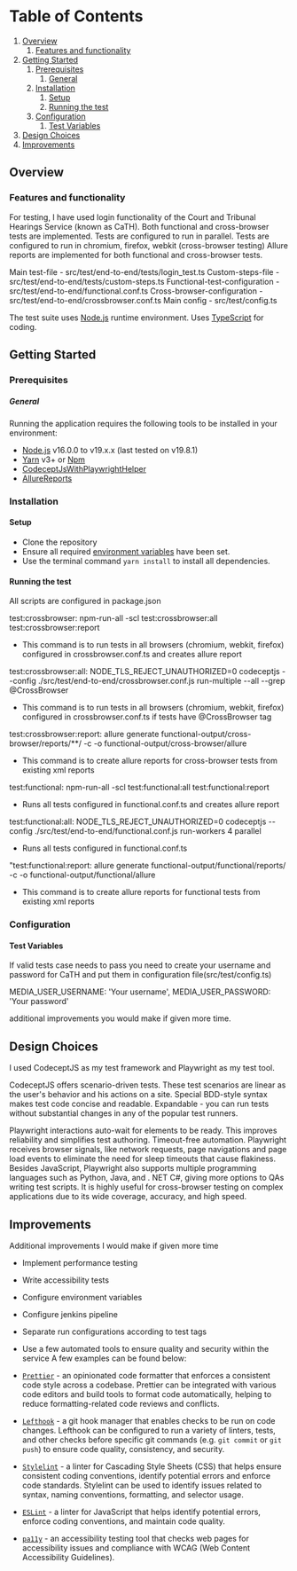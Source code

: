 # Table of Contents

1. [Overview](#overview)
    1. [Features and functionality](#features-and-functionality)
2. [Getting Started](#getting-started)
    1. [Prerequisites](#prerequisites)
        1. [General](#general)
    2. [Installation](#installation)
        1. [Setup](#setup)
        2. [Running the test](#running-the-test)
    3. [Configuration](#configuration)
        1. [Test Variables](#test-variables)
3. [Design Choices](#design-choices)
4. [Improvements](#improvements)
          

## Overview

### Features and functionality

For testing, I have used login functionality of the Court and Tribunal Hearings Service (known as CaTH). 
Both functional and cross-browser tests are implemented.
Tests are configured to run in parallel.
Tests are configured to run in chromium, firefox, webkit (cross-browser testing)
Allure reports are implemented for both functional and cross-browser tests.

Main test-file - src/test/end-to-end/tests/login_test.ts
Custom-steps-file - src/test/end-to-end/tests/custom-steps.ts
Functional-test-configuration - src/test/end-to-end/functional.conf.ts
Cross-browser-configuration - src/test/end-to-end/crossbrowser.conf.ts
Main config - src/test/config.ts

The test suite uses [Node.js](https://nodejs.org/en) runtime environment.
Uses [TypeScript](https://www.typescriptlang.org/) for coding.

## Getting Started

### Prerequisites

##### General

Running the application requires the following tools to be installed in your environment:

- [Node.js](https://nodejs.org/) v16.0.0 to v19.x.x (last tested on v19.8.1)
- [Yarn](https://yarnpkg.com/) v3+ or [Npm](https://www.npmjs.com/)
- [CodeceptJsWithPlaywrightHelper](https://codecept.io/helpers/Playwright/)
- [AllureReports](https://docs.qameta.io/allure/)


### Installation

#### Setup

-   Clone the repository
-   Ensure all required [environment variables](#environment-variables) have been set.
-   Use the terminal command `yarn install` to install all dependencies.

#### Running the test

All scripts are configured in package.json

test:crossbrowser: npm-run-all -scl test:crossbrowser:all test:crossbrowser:report
- This command is to run tests in all browsers (chromium, webkit, firefox) configured in crossbrowser.conf.ts and creates allure report

test:crossbrowser:all: NODE_TLS_REJECT_UNAUTHORIZED=0 codeceptjs --config ./src/test/end-to-end/crossbrowser.conf.js run-multiple --all --grep @CrossBrowser
- This command is to run tests in all browsers (chromium, webkit, firefox) configured in crossbrowser.conf.ts if tests have @CrossBrowser tag 

test:crossbrowser:report: allure generate functional-output/cross-browser/reports/**/ -c -o functional-output/cross-browser/allure
- This command is to create allure reports for cross-browser tests from existing xml reports

test:functional: npm-run-all -scl test:functional:all test:functional:report
- Runs all tests configured in functional.conf.ts and creates allure report

test:functional:all: NODE_TLS_REJECT_UNAUTHORIZED=0 codeceptjs --config ./src/test/end-to-end/functional.conf.js run-workers 4 parallel
- Runs all tests configured in functional.conf.ts 

 "test:functional:report: allure generate functional-output/functional/reports/ -c -o functional-output/functional/allure
- This command is to create allure reports for functional tests from existing xml reports

### Configuration

#### Test Variables

If valid tests case needs to pass you need to create your username and password for CaTH
and put them in configuration file(src/test/config.ts)

MEDIA_USER_USERNAME: 'Your username',
MEDIA_USER_PASSWORD: 'Your password'

additional improvements you would make if given more time.

## Design Choices

I used CodeceptJS as my test framework and Playwright as my test tool.

CodeceptJS offers scenario-driven tests. These test scenarios are linear as the user's behavior and his actions on a site.
Special BDD-style syntax makes test code concise and readable. 
Expandable - you can run tests without substantial changes in any of the popular test runners.

Playwright interactions auto-wait for elements to be ready. This improves reliability and simplifies test authoring. 
Timeout-free automation. Playwright receives browser signals, like network requests, page navigations and page load events to eliminate the need for sleep timeouts that cause flakiness.
Besides JavaScript, Playwright also supports multiple programming languages such as Python, Java, and . NET C#, giving more options to QAs writing test scripts.
It is highly useful for cross-browser testing on complex applications due to its wide coverage, accuracy, and high speed.

## Improvements

Additional improvements I would make if given more time

 - Implement performance testing
 - Write accessibility tests
 - Configure environment variables
 - Configure jenkins pipeline
 - Separate run configurations according to test tags
 - Use a few automated tools to ensure quality and security within the service
   A few examples can be found below:

-   [`Prettier`](https://prettier.io/) - an opinionated code formatter that enforces a consistent code style across a codebase. Prettier can be integrated with various code editors and build tools to format code automatically, helping to reduce formatting-related code reviews and conflicts.

-   [`Lefthook`](https://github.com/evilmartians/lefthook) - a git hook manager that enables checks to be run on code changes. Lefthook can be configured to run a variety of linters, tests, and other checks before specific git commands (e.g. `git commit` or `git push`) to ensure code quality, consistency, and security.

-   [`Stylelint`](https://stylelint.io/) - a linter for Cascading Style Sheets (CSS) that helps ensure consistent coding conventions, identify potential errors and enforce code standards. Stylelint can be used to identify issues related to syntax, naming conventions, formatting, and selector usage.

-   [`ESLint`](https://eslint.org/) - a linter for JavaScript that helps identify potential errors, enforce coding conventions, and maintain code quality.

-   [`pa11y`](https://pa11y.org/) - an accessibility testing tool that checks web pages for accessibility issues and compliance with WCAG (Web Content Accessibility Guidelines).
